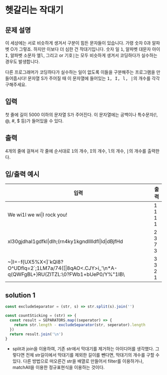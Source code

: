 # 헷갈리는 작대기

## 문제 설명
이 세상에는 서로 비슷하게 생겨서 구분이 힘든 문자들이 있습니다. 가령 숫자 0과 알파벳 O가 그렇죠. 하지만 이보다 더 심한 건 작대기입니다. 숫자 일 <kbd>1</kbd>, 알파벳 대문자 아이<kbd>I</kbd>, 알파벳 소문자 엘<kbd>l</kbd>, 그리고 or 기호<kbd>|</kbd>는 모두 비슷하게 생겨서 코딩하다가 실수하는 경우도 발생합니다.

다른 프로그래머가 코딩하다가 실수하는 일이 없도록 이들을 구분해주는 프로그램을 만들어줍시다! 문자열 S가 주어질 때 이 문자열에 들어있는 <kbd>1, I, l, |</kbd>의 개수를 각각 구해주세요.

## 입력
첫 줄에 길이 5000 이하의 문자열 S가 주어진다. 이 문자열에는 공백이나 특수문자(!, @, #, $ 등)가 들어있을 수 있다.

## 출력
4개의 줄에 걸쳐서 각 줄에 순서대로 <kbd>1</kbd>의 개수, <kbd>I</kbd>의 개수, <kbd>l</kbd>의 개수, <kbd>|</kbd>의 개수를 출력한다.

## 입/출력 예시
입력           | 출력 
------------- | ---------
We wi1l we wi&#124;I rock you! | 1<br>1<br>1<br>1
xl30gjdhaI1gdfkl&#124;dlh;&#40;rn4ky1kgndlIIldfl&#124;ld&#124;dBjfHd | 2<br>3<br>7<br>3
~&#93;I=-f&#123;UX5%X<&#93;&#96;kQl8?O^UDflq=2&#96;;1LM7a/74&#40;&#91;&#124;8qAO<.CJY>i_'\n*A-q&#40;QWFgBL+&#125;RU&#40;ZITZL:\0?FWb1+bUeP0/Y%"1IB\ | 3<br>3<br>2<br>1


## solution 1
```javascript
const excludeSeparator = (str, s) => str.split(s).join('')

const countSticking = (str) => {
  const result = SEPARATORS.map((seperator) => {
    return str.length - excludeSeparator(str, seperator).length
  })
  return result.join('\n')
}
```

* split과 join을 이용하여, 기존 str에서 막대기를 제거하는 아이디어를 생각했다. 그렇다면 전체 str길이에서 막대기를 제외한 길이를 뺀다면, 막대기의 개수를 구할 수 있다.
다른 방법으로 떠오른건 str을 배열로 만들어서 filter를 이용하거나, matchAll을 이용한 정규표현식을 이용하는 것이다.

